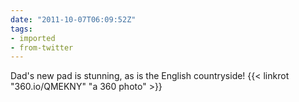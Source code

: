 ```yaml
---
date: "2011-10-07T06:09:52Z"
tags:
- imported
- from-twitter
---
```

Dad's new pad is stunning, as is the English countryside\! {{< linkrot "360.io/QMEKNY" "a 360 photo" >}}
